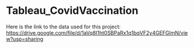 # Tableau_CovidVaccination
Here is the link to the data used for this project: https://drive.google.com/file/d/1aVq8I1ht0SBPaRx1q1bqVF2y4GEFGlmN/view?usp=sharing
